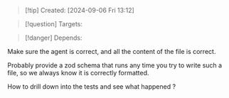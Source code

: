 
>[!tip] Created: [2024-09-06 Fri 13:12]

>[!question] Targets: 

>[!danger] Depends: 

Make sure the agent is correct, and all the content of the file is correct.

Probably provide a zod schema that runs any time you try to write such a file, so we always know it is correctly formatted.

How to drill down into the tests and see what happened ?